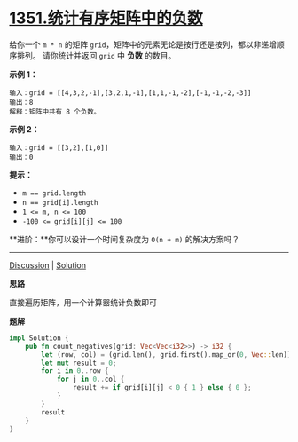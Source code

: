 # [1351.统计有序矩阵中的负数](https://leetcode-cn.com/problems/count-negative-numbers-in-a-sorted-matrix/description/)

给你一个 `m * n` 的矩阵 `grid`，矩阵中的元素无论是按行还是按列，都以非递增顺序排列。 请你统计并返回 `grid` 中 **负数** 的数目。

 

**示例 1：**

```
输入：grid = [[4,3,2,-1],[3,2,1,-1],[1,1,-1,-2],[-1,-1,-2,-3]]
输出：8
解释：矩阵中共有 8 个负数。
```

**示例 2：**

```
输入：grid = [[3,2],[1,0]]
输出：0
```

 

**提示：**

- `m == grid.length`
- `n == grid[i].length`
- `1 <= m, n <= 100`
- `-100 <= grid[i][j] <= 100`

 

**进阶：**你可以设计一个时间复杂度为 `O(n + m)` 的解决方案吗？

------

[Discussion](https://leetcode-cn.com/problems/count-negative-numbers-in-a-sorted-matrix/comments/) | [Solution](https://leetcode-cn.com/problems/count-negative-numbers-in-a-sorted-matrix/solution/)

**思路**

直接遍历矩阵，用一个计算器统计负数即可

**题解**

```rust
impl Solution {
    pub fn count_negatives(grid: Vec<Vec<i32>>) -> i32 {
        let (row, col) = (grid.len(), grid.first().map_or(0, Vec::len));
        let mut result = 0;
        for i in 0..row {
            for j in 0..col {
                result += if grid[i][j] < 0 { 1 } else { 0 };
            }
        }
        result
    }
}
```

